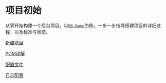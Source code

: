 # 项目初始

从零开始构建一个后台项目，以[`MS-Demo`](https://gogs.tvflnet.com/flw_tv/TV-BackEnd-Demo)为例，一步一步指导搭建项目的详细过程，以及标准与规范。

[新建项目](项目开发/项目搭建.md)

[POM详解](项目开发/POM详解.md)

[配置文件](项目开发/配置文件.md)

[日志配置](项目开发/日志配置.md)

